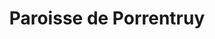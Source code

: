 ---
title: Paroisse de Porrentruy
name: Porrentruy
site: https://www.egliserefju.ch/porrentruy/
territoire:
    - Alle
    - Basse-Allaine
    - Beurnevésin
    - Boncourt
    - Bonfol
    - Bure
    - Clos du Doubs
    - Cœuve
    - Cornol
    - Courchavon
    - Courgenay
    - Courtedoux
    - Damphreux
    - Fahy
    - Fontenais
    - Grandfontaine
    - Haute-Ajoie
    - La Baroche
    - Lugnez
    - Porrentruy
    - Vendlincourt
NPA:
    - 2882
    - 2883 
    - 2884 
    - 2885 
    - 2886 
    - 2888 
    - 2889 
    - 2900
    - 2902
    - 2905
    - 2906
    - 2907
    - 2908
    - 2912
    - 2914
    - 2915
    - 2916
    - 2922
    - 2923
    - 2924
    - 2925
    - 2926
    - 2932
    - 2933
    - 2935
    - 2942
    - 2943
    - 2944
    - 2946
    - 2947
    - 2950
    - 2952
    - 2953
    - 2954
meta:
    - Asuel
    - Bressaucourt
    - Buix
    - Charmoille
    - Chevenez
    - Courtemaîche
    - Damvant
    - Épauvillers
    - Épiquerez
    - Fregiécourt
    - Miécourt
    - Montenol
    - Montignez
    - Montmelon-Dessous
    - Montmelon-Dessus
    - Ocourt
    - Pleujouse
    - Ravines
    - Réclère
    - Roche-d'Or
    - Rocourt
    - Saint-Ursanne
    - St-Ursanne
    - Seleute
    - Villars-sur-Fontenais
    - Coeuve
---
